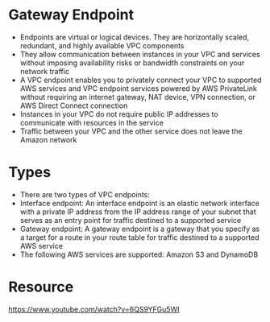 
# Gateway Endpoint
- Endpoints are virtual or logical devices. They are horizontally scaled, redundant, and highly available VPC components
- They allow communication between instances in your VPC and services without imposing availability risks or bandwidth 
  constraints on your network traffic
- A VPC endpoint enables you to privately connect your VPC to supported AWS services and VPC endpoint services powered 
  by AWS PrivateLink without requiring an internet gateway, NAT device, VPN connection, or AWS Direct Connect connection
- Instances in your VPC do not require public IP addresses to communicate with resources in the service
- Traffic between your VPC and the other service does not leave the Amazon network
# Types
- There are two types of VPC endpoints:
- Interface endpoint: An interface endpoint is an elastic network interface with a private IP address from the IP 
  address range of your subnet that serves as an entry point for traffic destined to a supported service
- Gateway endpoint: A gateway endpoint is a gateway that you specify as a target for a route in your route table for 
  traffic destined to a supported AWS service
- The following AWS services are supported: Amazon S3 and DynamoDB
# Resource
https://www.youtube.com/watch?v=6QS9YFGu5WI